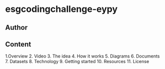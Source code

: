 # esgcodingchallenge-eypy


## Author


## Content


1.Overview
2. Video
3. The idea
4. How it works
5. Diagrams
6. Documents
7. Datasets
8. Technology
9. Getting started
10. Resources
11. License
